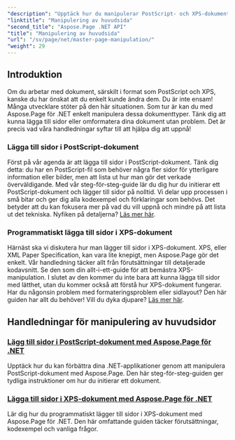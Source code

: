 ```yaml
---
"description": "Upptäck hur du manipulerar PostScript- och XPS-dokument i .NET med hjälp av Aspose.Page. Följ våra handledningar för att förbättra dina applikationers möjligheter."
"linktitle": "Manipulering av huvudsida"
"second_title": "Aspose.Page .NET API"
"title": "Manipulering av huvudsida"
"url": "/sv/page/net/master-page-manipulation/"
"weight": 29
---
```


## Introduktion

Om du arbetar med dokument, särskilt i format som PostScript och XPS, kanske du har önskat att du enkelt kunde ändra dem. Du är inte ensam! Många utvecklare stöter på den här situationen. Som tur är kan du med Aspose.Page för .NET enkelt manipulera dessa dokumenttyper. Tänk dig att kunna lägga till sidor eller omformatera dina dokument utan problem. Det är precis vad våra handledningar syftar till att hjälpa dig att uppnå!

### Lägga till sidor i PostScript-dokument

Först på vår agenda är att lägga till sidor i PostScript-dokument. Tänk dig detta: du har en PostScript-fil som behöver några fler sidor för ytterligare information eller bilder, men att lista ut hur man gör det verkade överväldigande. Med vår steg-för-steg-guide lär du dig hur du initierar ett PostScript-dokument och lägger till sidor på nolltid. Vi delar upp processen i små bitar och ger dig alla kodexempel och förklaringar som behövs. Det betyder att du kan fokusera mer på vad du vill uppnå och mindre på att lista ut det tekniska. Nyfiken på detaljerna? [Läs mer här](./add-page-to-postscript-document/).

### Programmatiskt lägga till sidor i XPS-dokument

Härnäst ska vi diskutera hur man lägger till sidor i XPS-dokument. XPS, eller XML Paper Specification, kan vara lite knepigt, men Aspose.Page gör det enkelt. Vår handledning täcker allt från förutsättningar till detaljerade kodavsnitt. Se den som din allt-i-ett-guide för att bemästra XPS-manipulation. I slutet av den kommer du inte bara att kunna lägga till sidor med lätthet, utan du kommer också att förstå hur XPS-dokument fungerar. Har du någonsin problem med formateringsproblem eller sidlayout? Den här guiden har allt du behöver! Vill du dyka djupare? [Läs mer här](./adding-page-to-xps-document/).

## Handledningar för manipulering av huvudsidor
### [Lägg till sidor i PostScript-dokument med Aspose.Page för .NET](./add-page-to-postscript-document/)
Upptäck hur du kan förbättra dina .NET-applikationer genom att manipulera PostScript-dokument med Aspose.Page. Den här steg-för-steg-guiden ger tydliga instruktioner om hur du initierar ett dokument.
### [Lägga till sidor i XPS-dokument med Aspose.Page för .NET](./adding-page-to-xps-document/)
Lär dig hur du programmatiskt lägger till sidor i XPS-dokument med Aspose.Page för .NET. Den här omfattande guiden täcker förutsättningar, kodexempel och vanliga frågor.